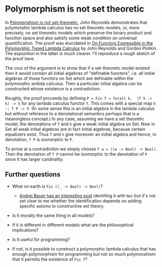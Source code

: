 # Polymorphism is not set theoretic

In [Polymorphism is not
set-theoretic](https://hal.inria.fr/inria-00076261/document), John Reynolds
demonstrates that polymorphic lambda calculus has no set theoretic models,
or, more precisely, no set theoretic models which preserve the binary
product and function space and also satisfy some weak condition on universal
quantification.  The proof was elucidated in [On Functors Expressible in the
Polymorphic Typed Lambda
Calculus](http://homepages.inf.ed.ac.uk/gdp/publications/Functors_Expressible_Polymorphic.pdf)
by John Reynolds and Gordon Plotkin.  The exposition in the latter is much
clearer.  I'll reproduce a rough sketch of the proof here.

The crux of the argument is to show that if a set-theoretic model existed
then it would contain all initial algebras of "definable functors", i.e. 
all initial algebras of those functors on Set which are definable within the
polymorphic ambda calculus.  Then a particular initial algebra can be
constructed whose existence is a contradiction.

Roughly, the proof proceeds by defining `P = Fix T = forall k.  (T k -> k)
-> k` for any lambda calculus functor `T`.  This comes with a special map `h
:: T P -> P`.  (In some sense this is an initial algebra in the lambda
calculus but without reference to a denotational semantics perhaps that is a
meaningless concept.)  In any case, assuming we have a set theoretic model,
the denotations of `T` and `h` give a weak initial algebra on Set.  Now in
Set all weak initial algebras are in fact initial algebras, because certain
equalizers exist.  Thus `T` and `h` give moreover an initial algebra and
hence, in denotation, `T P` is isomorphic to `P`.

To arrive at a contradiction we simply choose `T a = ((a -> Bool) -> Bool)`. 
Then the denotation of `T P` cannot be isomorphic to the denotation of `P`
since it has larger cardinality.

## Further questions

* What on earth *is* `Fix ((_ -> Bool) -> Bool)`?

    * [Andrej
      Bauer has an interesting post](http://math.andrej.com/2009/10/12/constructive-gem-double-exponentials/)
      identifing it with `Nat` but it's not yet clear to me whether the
      identification depends on adding specific axioms to constructive set
      theory.

* Is it morally the same thing in all models?

* If it is different in different models what are the philosophical
  implications?

* Is it useful for programming?

* If not, is it possible to construct a polymorphic lambda calculus that has
  enough polymorphism for programming but not so much polymorphism that it
  permits the existence of `Fix T`?

